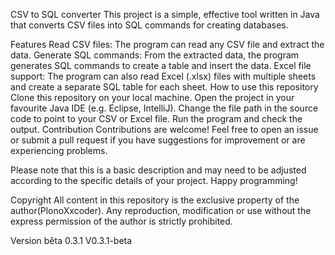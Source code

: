 CSV to SQL converter
This project is a simple, effective tool written in Java that converts CSV files into SQL commands for creating databases.

Features
Read CSV files: The program can read any CSV file and extract the data.
Generate SQL commands: From the extracted data, the program generates SQL commands to create a table and insert the data.
Excel file support: The program can also read Excel (.xlsx) files with multiple sheets and create a separate SQL table for each sheet.
How to use this repository
Clone this repository on your local machine.
Open the project in your favourite Java IDE (e.g. Eclipse, IntelliJ).
Change the file path in the source code to point to your CSV or Excel file.
Run the program and check the output.
Contribution
Contributions are welcome! Feel free to open an issue or submit a pull request if you have suggestions for improvement or are experiencing problems.

Please note that this is a basic description and may need to be adjusted according to the specific details of your project. Happy programming!

Copyright
All content in this repository is the exclusive property of the author(PlonoXxcoder). Any reproduction, modification or use without the express permission of the author is strictly prohibited.

Version bêta 0.3.1
V0.3.1-beta

